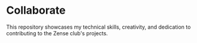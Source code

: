 # Collaborate
This repository showcases my technical skills, creativity, and dedication to contributing to the Zense club's projects.
